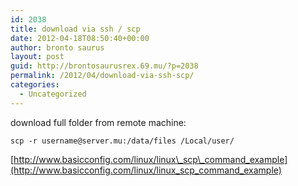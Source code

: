 ```yaml
---
id: 2038
title: download via ssh / scp
date: 2012-04-18T08:50:40+00:00
author: bronto saurus
layout: post
guid: http://brontosaurusrex.69.mu/?p=2038
permalink: /2012/04/download-via-ssh-scp/
categories:
  - Uncategorized
---
```

download full folder from remote machine:
  
`scp -r username@server.mu:/data/files /Local/user/`
  
[http://www.basicconfig.com/linux/linux\_scp\_command_example](http://www.basicconfig.com/linux/linux_scp_command_example)